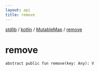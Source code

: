 ```yaml
---
layout: api
title: remove
---
```

[stdlib](../../index.md) / [kotlin](../index.md) / [MutableMap](index.md) / [remove](remove.md)

# remove

```
abstract public fun remove(key: Any): V
```
